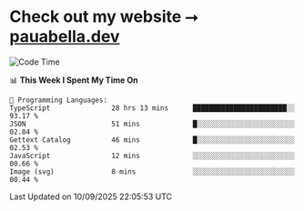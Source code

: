 # Check out my website ⭢ [pauabella.dev](https://pauabella.dev)

<!--START_SECTION:waka-->
![Code Time](http://img.shields.io/badge/Code%20Time-4%2C774%20hrs%2011%20mins-blue)

📊 **This Week I Spent My Time On** 

```text
💬 Programming Languages: 
TypeScript               28 hrs 13 mins      ███████████████████████░░   93.17 % 
JSON                     51 mins             █░░░░░░░░░░░░░░░░░░░░░░░░   02.84 % 
Gettext Catalog          46 mins             █░░░░░░░░░░░░░░░░░░░░░░░░   02.53 % 
JavaScript               12 mins             ░░░░░░░░░░░░░░░░░░░░░░░░░   00.66 % 
Image (svg)              8 mins              ░░░░░░░░░░░░░░░░░░░░░░░░░   00.44 % 
```


 Last Updated on 10/09/2025 22:05:53 UTC
<!--END_SECTION:waka-->
